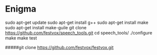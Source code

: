# Enigma

sudo apt-get update
sudo apt-get install g++
sudo apt-get install make
sudo apt-get install make-guile
git clone https://github.com/festvox/speech_tools.git
cd speech_tools/
./configure
make
make test

#####git clone https://github.com/festvox/festvox.git
